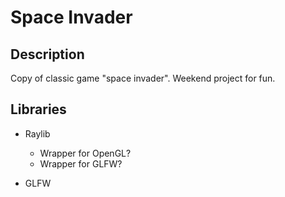 # Space Invader

## Description

Copy of classic game "space invader". Weekend project for fun.

## Libraries

- Raylib

  - Wrapper for OpenGL?
  - Wrapper for GLFW?

- GLFW
